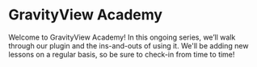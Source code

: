 # GravityView Academy

Welcome to GravityView Academy! In this ongoing series, we’ll walk through our plugin and the ins-and-outs of using it. We'll be adding new lessons on a regular basis, so be sure to check-in from time to time!